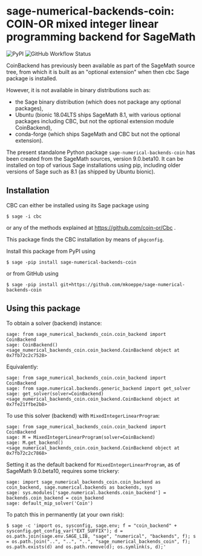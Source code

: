 # sage-numerical-backends-coin: COIN-OR mixed integer linear programming backend for SageMath

![PyPI](https://img.shields.io/pypi/v/sage-numerical-backends-coin)
![GitHub Workflow Status](https://img.shields.io/github/workflow/status/mkoeppe/sage-numerical-backends-coin/Build%20and%20test%20Python%20package)

CoinBackend has previously been available as part of the SageMath source tree,
from which it is built as an "optional extension" when then cbc Sage package is installed.

However, it is not available in binary distributions such as:
- the Sage binary distribution (which does not package any optional packages),
- Ubuntu (bionic 18.04LTS ships SageMath 8.1, with various optional packages including CBC, but not the optional extension module CoinBackend),
- conda-forge (which ships SageMath and CBC but not the optional extension).

The present standalone Python package `sage-numerical-backends-coin` has been created from the SageMath sources, version 9.0.beta10.  It can be installed on top of various Sage installations using pip, including older versions of Sage such as 8.1 (as shipped by Ubuntu bionic).

## Installation

CBC can either be installed using its Sage package using

    $ sage -i cbc

or any of the methods explained at https://github.com/coin-or/Cbc .

This package finds the CBC installation by means of ``pkgconfig``.

Install this package from PyPI using

    $ sage -pip install sage-numerical-backends-coin

or from GitHub using

    $ sage -pip install git+https://github.com/mkoeppe/sage-numerical-backends-coin

## Using this package

To obtain a solver (backend) instance:

    sage: from sage_numerical_backends_coin.coin_backend import CoinBackend
    sage: CoinBackend()
    <sage_numerical_backends_coin.coin_backend.CoinBackend object at 0x7fb72c2c7528>

Equivalently:

    sage: from sage_numerical_backends_coin.coin_backend import CoinBackend
    sage: from sage.numerical.backends.generic_backend import get_solver
    sage: get_solver(solver=CoinBackend)
    <sage_numerical_backends_coin.coin_backend.CoinBackend object at 0x7fe21ffbe2b8>

To use this solver (backend) with `MixedIntegerLinearProgram`:

    sage: from sage_numerical_backends_coin.coin_backend import CoinBackend
    sage: M = MixedIntegerLinearProgram(solver=CoinBackend)
    sage: M.get_backend()
    <sage_numerical_backends_coin.coin_backend.CoinBackend object at 0x7fb72c2c7868>

Setting it as the default backend for `MixedIntegerLinearProgram`, as of SageMath 9.0.beta10, requires some trickery:

    sage: import sage_numerical_backends_coin.coin_backend as coin_backend, sage.numerical.backends as backends, sys
    sage: sys.modules['sage.numerical.backends.coin_backend'] = backends.coin_backend = coin_backend
    sage: default_mip_solver('Coin')

To patch this in permanently (at your own risk):

    $ sage -c 'import os, sysconfig, sage.env; f = "coin_backend" + sysconfig.get_config_var("EXT_SUFFIX"); d = os.path.join(sage.env.SAGE_LIB, "sage", "numerical", "backends", f); s = os.path.join("..", "..", "..", "sage_numerical_backends_coin", f); os.path.exists(d) and os.path.remove(d); os.symlink(s, d);'

